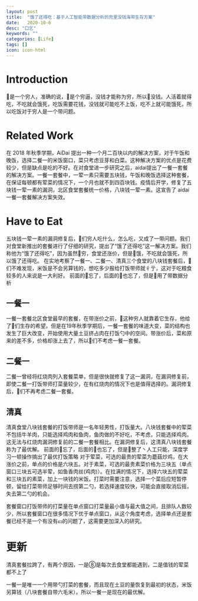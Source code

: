 ```yaml
---
layout: post
title:  "饿了还得吃：基于人工智能带数据分析的兜里没钱海带生存方案"
date:   2020-10-6
desc: "口乞"
keywords: ""
categories: [Life]
tags: []
icon: icon-html
---
```


# Introduction

👴是一个穷人，准确的说，👴是个穷逼，没钱才能称为穷，所以👴没钱。人活着就得吃，不吃就会饿死，吃饭需要花钱，没钱就可能吃不上饭，吃不上就可能饿死，所以吃饭对于穷人是一个带问题。



# Related Work

在 2018 年秋季学期，AiDai 提出一种一个月二百块以内的解决方案，对于午饭和晚饭，选择二餐一的米饭窗口，菜只考虑豆芽和白菜。这种解决方案的优点是花费较少，但是缺点是吃的不好。在对食堂进一步研究之后，aidai提出了一餐一套餐的解决方案。一餐一套餐中，一荤一素只需要五块钱，午饭和晚饭选择这种套餐，在保证每顿都有荤菜的情况下，一个月也就不到四百块钱。疫情后开学，修复了五块钱一荤一素的漏洞，北区食堂套餐统一价格，八块钱一荤一素。这宣告了 aidai 一餐一套餐解决方案失效。



# Have to Eat

五块钱一荤一素的漏洞修复后，👴们穷人吃什么，怎么吃，又成了一带问题。我们对食堂新推出的套餐进行了仔细的研究，提出了“饿了还得吃”这一解决方案。我们称他为“饿了还得吃”，因为虽然👴穷，食堂还涨价，但是👴饿，不吃就会饿死，所以饿了还得吃。
在实地考察了一餐一、二餐一、清真三个食堂的八块钱套餐后，👴们不难发现，米饭是不会另算钱的，想吃多少报给打饭带师就彳亍，这对于吃粮食较多的人来说是一大利好。
前面的👴忘了，后面的👴也忘了，但是👴用了带数据分析

## 一餐一

一餐一套餐北区食堂最早的套餐，在带涨价之前，👴这种穷人就靠着它生存，他给了👴们生存的希望。但是在19年秋季学期后，一餐一套餐的味道大变，菜的结构也发生了巨大改变，开始使用大量土豆挤占肉在打饭勺中的空间。带涨价后，菜和原来的差不多，价格却涨上去了，所以👴们不考虑一餐一套餐。
## 二餐一
二餐一曾经将红烧肉列入套餐菜单，但是很快就修复了这一漏洞，在漏洞修复前，即使二餐一打饭带师打菜量较少，在有红烧肉的情况下也是值得选择的。漏洞修复后，👴们不再考虑二餐一套餐。
## 清真
清真食堂八块钱套餐的打饭带师是一名年轻男性，打饭量大。八块钱套餐中的荤菜不包括牛羊肉，只能选择鸡肉和鱼肉，鱼肉做的不好吃，不考虑，只能选择鸡肉。这无法与红烧肉漏洞修复前的二餐一套餐相比。在漏洞修复后，这清真八块钱套餐称为了最优解。
前面的👴忘了，后面的👴也忘了，但是👴整了丶人工只能，深度学习一顿操作搞出了最优打饭策略
对于荤菜，可选的最贵的荤菜为蘑菇炒鸡，在大涨价之前，单点的价格是六块五。对于素菜，可选的最贵素菜价格为三块五（单点窗口三块五可选半荤，如鱼香肉丝(鸡肉)）。在拉满的情况下，选择六块五的荤菜和三块五的素菜，加上一块钱的米饭。打菜时需要注意，选择一个菜后应短暂停顿，留给打菜带师足够时间去捞第二勺，若选择速度较快，可能会直接取消后摇，失去第二勺的机会。

套餐窗口打饭带师的打菜量在单点窗口打菜量最小值与最大值之间，且排队人数较少，所以套餐窗口在很多情况下优于单点窗口，从这个角度考虑，选择单点还是套餐已经不是一个有没有💴的问题了，这需要更加深入的研究。



# 更新

清真套餐拉跨了，有两个原因，一是⑧是每次去食堂都能遇到，二是值钱的荤菜都不上了

一餐一是唯一一个用带勺打菜的套餐，而且现在土豆的量恢复到最初的状态，米饭另算钱（八块套餐自带六毛米）。所以一餐一是现在的最优解。